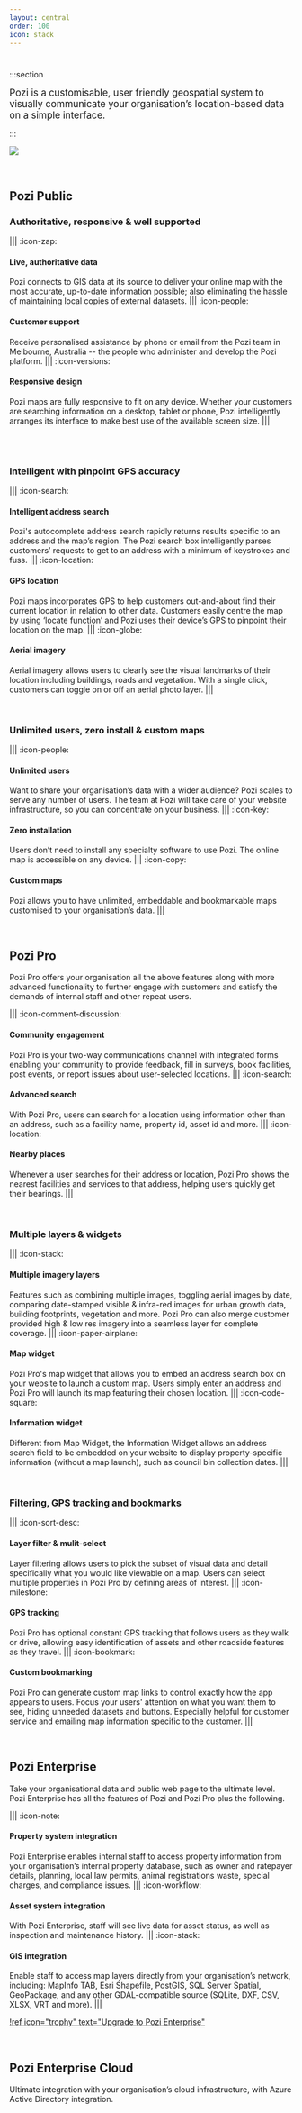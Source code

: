 ```yaml
---
layout: central
order: 100
icon: stack
---
```


#

<style>
    .section {
        text-align: center;
        width: 100%;
        padding: 40px;
        padding-bottom: 10px;
</style>

:::section

<big>Pozi is a customisable, user friendly geospatial system to visually communicate your organisation’s location-based data on a simple interface.</big>

:::

![](/static/img/Horsham-Pozi-Community-Map.jpg)

<br/>

## Pozi Public

### Authoritative, responsive & well supported

||| :icon-zap: <h4>Live, authoritative data</h4>
Pozi connects to GIS data at its source to deliver your online map with the most accurate, up-to-date information possible; also eliminating the hassle of maintaining local copies of external datasets.
||| :icon-people: <h4>Customer support</h4>
Receive personalised assistance by phone or email from the Pozi team in Melbourne, Australia -- the people who administer and develop the Pozi platform.
||| :icon-versions: <h4>Responsive design</h4>
Pozi maps are fully responsive to fit on any device. Whether your customers are searching information on a desktop, tablet or phone, Pozi intelligently arranges its interface to make best use of the available screen size.
|||

<br/>
<br/>

### Intelligent with pinpoint GPS accuracy

||| :icon-search: <h4>Intelligent address search</h4>
Pozi's autocomplete address search rapidly returns results specific to an address and the map’s region. The Pozi search box intelligently parses customers’ requests to get to an address with a minimum of keystrokes and fuss.
||| :icon-location: <h4>GPS location</h4>
Pozi maps incorporates GPS to help customers out-and-about find their current location in relation to other data. Customers easily centre the map by using ‘locate function’ and Pozi uses their device’s GPS to pinpoint their location on the map.
||| :icon-globe: <h4>Aerial imagery</h4>
Aerial imagery allows users to clearly see the visual landmarks of their location including buildings, roads and vegetation. With a single click, customers can toggle on or off an aerial photo layer.
|||

<br/>

### Unlimited users, zero install & custom maps

||| :icon-people: <h4>Unlimited users</h4>
Want to share your organisation’s data with a wider audience? Pozi scales to serve any number of users. The team at Pozi will take care of your website infrastructure, so you can concentrate on your business.
||| :icon-key: <h4>Zero installation</h4>
Users don’t need to install any specialty software to use Pozi. The online map is accessible on any device.
||| :icon-copy: <h4>Custom maps</h4>
Pozi allows you to have unlimited, embeddable and bookmarkable maps customised to your organisation’s data.
|||

<br/>

## Pozi Pro

Pozi Pro offers your organisation all the above features along with more advanced functionality to further engage with customers and satisfy the demands of internal staff and other repeat users.

||| :icon-comment-discussion: <h4>Community engagement</h4>
Pozi Pro is your two-way communications channel with integrated forms enabling your community to provide feedback, fill in surveys, book facilities, post events, or report issues about user-selected locations.
||| :icon-search: <h4>Advanced search</h4>
With Pozi Pro, users can search for a location using information other than an address, such as a facility name, property id, asset id and more.
||| :icon-location: <h4>Nearby places</h4>
Whenever a user searches for their address or location, Pozi Pro shows the nearest facilities and services to that address, helping users quickly get their bearings.
|||

<br/>

### Multiple layers & widgets

||| :icon-stack: <h4>Multiple imagery layers</h4>
Features such as combining multiple images, toggling aerial images by date, comparing date-stamped visible & infra-red images for urban growth data, building footprints, vegetation and more. Pozi Pro can also merge customer provided high & low res imagery into a seamless layer for complete coverage.
||| :icon-paper-airplane: <h4>Map widget</h4>
Pozi Pro's map widget that allows you to embed an address search box on your website to launch a custom map. Users simply enter an address and Pozi Pro will launch its map featuring their chosen location.
||| :icon-code-square: <h4>Information widget</h4>
Different from Map Widget, the Information Widget allows an address search field to be embedded on your website to display property-specific information (without a map launch), such as council bin collection dates.
|||

<br/>

### Filtering, GPS tracking and bookmarks

||| :icon-sort-desc: <h4>Layer filter & mulit-select</h4>
Layer filtering allows users to pick the subset of visual data and detail specifically what you would like viewable on a map. Users can select multiple properties in Pozi Pro by defining areas of interest.
||| :icon-milestone: <h4>GPS tracking</h4>
Pozi Pro has optional constant GPS tracking that follows users as they walk or drive, allowing easy identification of assets and other roadside features as they travel.
||| :icon-bookmark: <h4>Custom bookmarking</h4>
Pozi Pro can generate custom map links to control exactly how the app appears to users. Focus your users' attention on what you want them to see, hiding unneeded datasets and buttons. Especially helpful for customer service and emailing map information specific to the customer.
|||

<br/>

## Pozi Enterprise

Take your organisational data and public web page to the ultimate level. Pozi Enterprise has all the features of Pozi and Pozi Pro plus the following.

||| :icon-note: <h4>Property system integration</h4>
Pozi Enterprise enables internal staff to access property information from your organisation’s internal property database, such as owner and ratepayer details, planning, local law permits, animal registrations waste, special charges, and compliance issues.
||| :icon-workflow: <h4>Asset system integration</h4>
With Pozi Enterprise, staff will see live data for asset status, as well as inspection and maintenance history.
||| :icon-stack: <h4>GIS integration</h4>
Enable staff to access map layers directly from your organisation’s network, including: MapInfo TAB, Esri Shapefile, PostGIS, SQL Server Spatial, GeoPackage, and any other GDAL-compatible source (SQLite, DXF, CSV, XLSX, VRT and more).
|||

[!ref icon="trophy" text="Upgrade to Pozi Enterprise"](/upgrade/)

<br/>

## Pozi Enterprise Cloud

Ultimate integration with your organisation’s cloud infrastructure, with Azure Active Directory integration.
